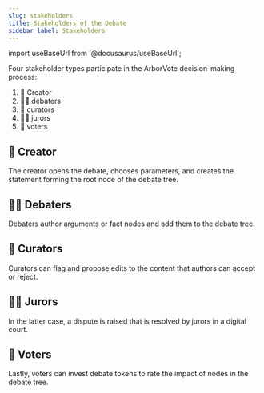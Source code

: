 ```yaml
---
slug: stakeholders
title: Stakeholders of the Debate
sidebar_label: Stakeholders
---
```

import useBaseUrl from '@docusaurus/useBaseUrl';

Four stakeholder types participate in the ArborVote decision-making process:

1. 🧝 Creator
2. 🧑‍🏫 debaters
3. 👮 curators
4. 🧑‍⚖ jurors
5. 🙋 voters

## 🧝 Creator
The creator opens the debate, chooses parameters, 
and creates the statement forming the root node of the debate tree.

## 🧑‍🏫 Debaters
Debaters author arguments or fact nodes and add them to the debate tree.

## 👮 Curators
Curators can flag and propose edits to the content that authors can accept or reject.

## 🧑‍⚖ Jurors 
In the latter case, a dispute is raised that is resolved by jurors in a digital court.

## 🙋 Voters
Lastly, voters can invest debate tokens to rate the impact of nodes in the debate tree.